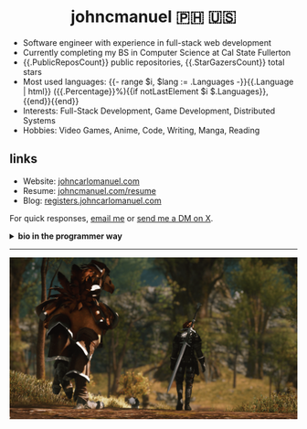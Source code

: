 <h1 align="center">johncmanuel 🇵🇭 🇺🇸</h1>

- Software engineer with experience in full-stack web development 
- Currently completing my BS in Computer Science at Cal State Fullerton
- {{.PublicReposCount}} public repositories, {{.StarGazersCount}} total stars
- Most used languages:  {{- range $i, $lang := .Languages -}}{{.Language | html}} ({{.Percentage}}%){{if notLastElement $i $.Languages}}, {{end}}{{end}} 
- Interests: Full-Stack Development, Game Development, Distributed Systems
- Hobbies: Video Games, Anime, Code, Writing, Manga, Reading

## links  

- Website: [johncarlomanuel.com](https://johncarlomanuel.com/)
- Resume: [johncmanuel.com/resume](https://johncarlomanuel.com/resume)
- Blog: [registers.johncarlomanuel.com](https://registers.johncarlomanuel.com/)

For quick responses, [email me](mailto:johncnmanuel@gmail.com) or [send me a DM on X](https://x.com/messages/compose?recipient_id=1727183654676500480).

<details>
<summary><b>bio in the programmer way</b></summary>

```python
>>> from goated_programmers import johncmanuel
>>> import json
>>> john = johncmanuel()
>>> print(json.dumps(john.bio, indent=2))
{
  "name": "John Carlo Manuel",
  "occupation": "Software Engineer",
  "pronouns": "he/him",
  "schools": [
    "Skyline College",
    "California State University, Fullerton"
  ],
  "interests": [
    "Full-Stack Development",
    "Game Development",
    "Distributed Systems"
  ],
  "github_stats": {
    "public_repos": {{.PublicReposCount}},
    "stargazers": {{.StarGazersCount}}
  },
  "languages": {
    {{- range $i, $lang := .Languages}}
    "{{.Language | html}}": {
      "usage_percent": {{.Percentage}}
    }{{if notLastElement $i $.Languages}},{{end}}{{end}}
  },
  "hobbies": [
    "Video Games",
    "Anime",
    "Code",
    "Writing",
    "Manga",
    "Reading"
  ]
}
```

</details>

<hr />

<a href="https://johncarlomanuel.com/" target="_blank"><img src="media/banner.png" alt="banner" /></a>
